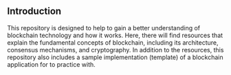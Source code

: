 ## Introduction

This repository is designed to help to gain a better understanding of blockchain technology and how it works. Here, there will find resources that explain the fundamental concepts of blockchain, including its architecture, consensus mechanisms, and cryptography. In addition to the resources, this repository also includes a sample implementation (template) of a blockchain application for to practice with.